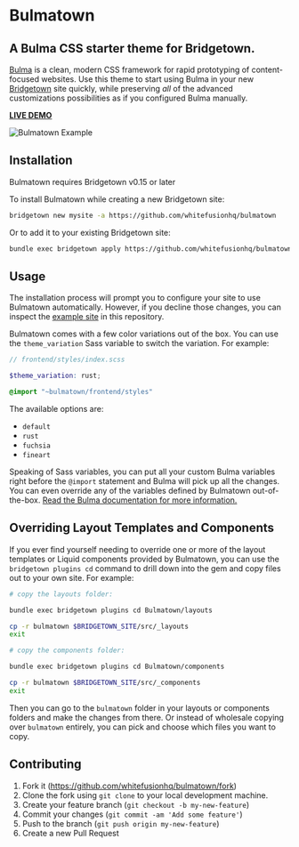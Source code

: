 # Bulmatown
## A Bulma CSS starter theme for Bridgetown.

[Bulma](https://bulma.io) is a clean, modern CSS framework for rapid prototyping of content-focused websites. Use this theme to start using Bulma in your new [Bridgetown](https://www.bridgetownrb.com) site quickly, while preserving _all_ of the advanced customizations possibilities as if you configured Bulma manually.

**[LIVE DEMO](https://bulmatown.vercel.app)**

![Bulmatown Example](https://res.cloudinary.com/mariposta/image/upload/c_thumb,w_900/v1593195961/bulmatown/bulmatown-example.jpg)

## Installation

Bulmatown requires Bridgetown v0.15 or later

To install Bulmatown while creating a new Bridgetown site:

```sh
bridgetown new mysite -a https://github.com/whitefusionhq/bulmatown
```

Or to add it to your existing Bridgetown site:

```sh
bundle exec bridgetown apply https://github.com/whitefusionhq/bulmatown
```

## Usage

The installation process will prompt you to configure your site to use Bulmatown automatically. However, if you decline those changes, you can inspect the [example site](https://github.com/whitefusionhq/bulmatown/tree/master/example) in this repository.

Bulmatown comes with a few color variations out of the box. You can use the `theme_variation` Sass variable to switch the variation. For example:

```scss
// frontend/styles/index.scss

$theme_variation: rust;

@import "~bulmatown/frontend/styles"
```

The available options are:

* `default`
* `rust`
* `fuchsia`
* `fineart`

Speaking of Sass variables, you can put all your custom Bulma variables right before the `@import` statement and Bulma will pick up all the changes. You can even override any of the variables defined by Bulmatown out-of-the-box. [Read the Bulma documentation for more information.](https://bulma.io/documentation/)

## Overriding Layout Templates and Components

If you ever find yourself needing to override one or more of the layout templates or Liquid components provided by Bulmatown, you can use the `bridgetown plugins cd` command to drill down into the gem and copy files out to your own site. For example:

```sh
# copy the layouts folder:

bundle exec bridgetown plugins cd Bulmatown/layouts

cp -r bulmatown $BRIDGETOWN_SITE/src/_layouts
exit

# copy the components folder:

bundle exec bridgetown plugins cd Bulmatown/components

cp -r bulmatown $BRIDGETOWN_SITE/src/_components
exit
```

Then you can go to the `bulmatown` folder in your layouts or components folders and make the changes from there. Or instead of wholesale copying over `bulmatown` entirely, you can pick and choose which files you want to copy.

## Contributing

1. Fork it (https://github.com/whitefusionhq/bulmatown/fork)
2. Clone the fork using `git clone` to your local development machine.
3. Create your feature branch (`git checkout -b my-new-feature`)
4. Commit your changes (`git commit -am 'Add some feature'`)
5. Push to the branch (`git push origin my-new-feature`)
6. Create a new Pull Request